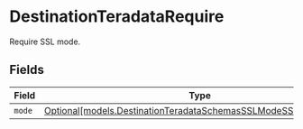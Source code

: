 # DestinationTeradataRequire

Require SSL mode.


## Fields

| Field                                                                                                                        | Type                                                                                                                         | Required                                                                                                                     | Description                                                                                                                  |
| ---------------------------------------------------------------------------------------------------------------------------- | ---------------------------------------------------------------------------------------------------------------------------- | ---------------------------------------------------------------------------------------------------------------------------- | ---------------------------------------------------------------------------------------------------------------------------- |
| `mode`                                                                                                                       | [Optional[models.DestinationTeradataSchemasSSLModeSSLModesMode]](../models/destinationteradataschemassslmodesslmodesmode.md) | :heavy_minus_sign:                                                                                                           | N/A                                                                                                                          |